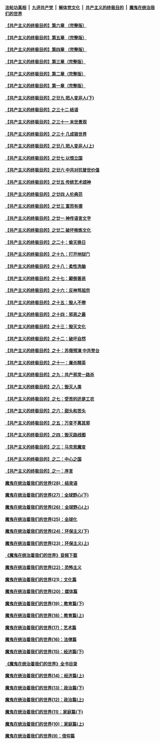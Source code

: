 ####  [法轮功真相](../../../../basic/blob/master/README.md?t=06020301) &nbsp;|&nbsp; [九评共产党](../../../../9ping.md/blob/master/README.md?t=06020301) &nbsp;|&nbsp; [解体党文化](../../../../jtdwh.md/blob/master/README.md?t=06020301)  &nbsp;|&nbsp; [共产主义的终极目的](../../../../gczydzjmd.md/blob/master/README.md?t=06020301) &nbsp;|&nbsp; [魔鬼在统治我们的世界](../../../../mgztzwmdsj.md/blob/master/README.md?t=06020301) 

#### [【共产主义的终极目的】第六章 （完整版）](../pages/nsc422/n11428913.md?t=06020301) 

#### [【共产主义的终极目的】第五章 （完整版）](../pages/nsc422/n11428912.md?t=06020301) 

#### [【共产主义的终极目的】第四章 （完整版）](../pages/nsc422/n11428907.md?t=06020301) 

#### [【共产主义的终极目的】第三章（完整版）](../pages/nsc422/n11428848.md?t=06020301) 

#### [【共产主义的终极目的】第二章（完整版）](../pages/nsc422/n11428831.md?t=06020301) 

#### [【共产主义的终极目的】第一章（完整版）](../pages/nsc422/n11417651.md?t=06020301) 

#### [【共产主义的终极目的】之廿九 把人变非人(下)](../pages/nsc422/n11344140.md?t=06020301) 

#### [【共产主义的终极目的】之三十二 结语](../pages/nsc422/n11360535.md?t=06020301) 

#### [【共产主义的终极目的】之三十一 末世景观](../pages/nsc422/n11351129.md?t=06020301) 

#### [【共产主义的终极目的】之三十 几成狼世界](../pages/nsc422/n11348280.md?t=06020301) 

#### [【共产主义的终极目的】之廿八 把人变非人(上)](../pages/nsc422/n11340492.md?t=06020301) 

#### [【共产主义的终极目的】之廿七 以恨立国](../pages/nsc422/n11336944.md?t=06020301) 

#### [【共产主义的终极目的】之廿六 中共对抗普世价值](../pages/nsc422/n11324785.md?t=06020301) 

#### [【共产主义的终极目的】之廿五 传统艺术颂神](../pages/nsc422/n11296396.md?t=06020301) 

#### [【共产主义的终极目的】之廿四 人伦典范](../pages/nsc422/n11296397.md?t=06020301) 

#### [【共产主义的终极目的】之廿三 富而有德](../pages/nsc422/n11283598.md?t=06020301) 

#### [【共产主义的终极目的】之廿一 神传语言文字](../pages/nsc422/n11263265.md?t=06020301) 

#### [【共产主义的终极目的】之廿二 破坏修炼文化](../pages/nsc422/n11245728.md?t=06020301) 

#### [【共产主义的终极目的】之二十：偷天换日](../pages/nsc422/n11238846.md?t=06020301) 

#### [【共产主义的终极目的】之十九：打开地狱门](../pages/nsc422/n11206376.md?t=06020301) 

#### [【共产主义的终极目的】之十八：柔性洗脑](../pages/nsc422/n11199994.md?t=06020301) 

#### [【共产主义的终极目的】之十七：颠倒善恶](../pages/nsc422/n11179782.md?t=06020301) 

#### [【共产主义的终极目的】之十六：反神骂祖宗](../pages/nsc422/n11166798.md?t=06020301) 

#### [【共产主义的终极目的】之十五：毁人不倦](../pages/nsc422/n11166792.md?t=06020301) 

#### [【共产主义的终极目的】之十四：邪恶之最](../pages/nsc422/n11150249.md?t=06020301) 

#### [【共产主义的终极目的】之十三：毁灭文化](../pages/nsc422/n11135227.md?t=06020301) 

#### [【共产主义的终极目的】之十二：破坏自然](../pages/nsc422/n11135214.md?t=06020301) 

#### [【共产主义的终极目的】之十：苏俄预演 中共登台](../pages/nsc422/n11118424.md?t=06020301) 

#### [【共产主义的终极目的】之十一：屠杀精英](../pages/nsc422/n11118442.md?t=06020301) 

#### [【共产主义的终极目的】之九：共产邪灵一路杀](../pages/nsc422/n11114139.md?t=06020301) 

#### [【共产主义的终极目的】之八：毁灭人类](../pages/nsc422/n11108503.md?t=06020301) 

#### [【共产主义的终极目的】之七：受苦的还是工农](../pages/nsc422/n11101809.md?t=06020301) 

#### [【共产主义的终极目的】之六：甜头和苦头](../pages/nsc422/n11096971.md?t=06020301) 

#### [【共产主义的终极目的】之五：万变不离其邪](../pages/nsc422/n11091285.md?t=06020301) 

#### [【共产主义的终极目的】之四：毁灭路线图](../pages/nsc422/n11086284.md?t=06020301) 

#### [【共产主义的终极目的】之三：马克思魔变](../pages/nsc422/n11061941.md?t=06020301) 

#### [【共产主义的终极目的】之二：中心之国](../pages/nsc422/n11047728.md?t=06020301) 

#### [【共产主义的终极目的】之一：序言](../pages/nsc422/n11086077.md?t=06020301) 

#### [魔鬼在统治着我们的世界(28)：结束语](../pages/nsc422/n10936246.md?t=06020301) 

#### [魔鬼在统治着我们的世界(27)：全球野心(下)](../pages/nsc422/n10928319.md?t=06020301) 

#### [魔鬼在统治着我们的世界(26)：全球野心(上)](../pages/nsc422/n10900318.md?t=06020301) 

#### [魔鬼在统治着我们的世界(25)：全球化](../pages/nsc422/n10788205.md?t=06020301) 

#### [魔鬼在统治着我们的世界(24)：环保主义(下)](../pages/nsc422/n10695307.md?t=06020301) 

#### [魔鬼在统治着我们的世界(23)：环保主义(上)](../pages/nsc422/n10688613.md?t=06020301) 

#### [《魔鬼在统治着我们的世界》音频下载](../pages/nsc422/n10635553.md?t=06020301) 

#### [魔鬼在统治着我们的世界(22)：恐怖主义](../pages/nsc422/n10614727.md?t=06020301) 

#### [魔鬼在统治着我们的世界(21)：文化篇](../pages/nsc422/n10597706.md?t=06020301) 

#### [魔鬼在统治着我们的世界(20)：媒体篇](../pages/nsc422/n10586579.md?t=06020301) 

#### [魔鬼在统治着我们的世界(19)：教育篇(下)](../pages/nsc422/n10564808.md?t=06020301) 

#### [魔鬼在统治着我们的世界(18)：教育篇(上)](../pages/nsc422/n10526970.md?t=06020301) 

#### [魔鬼在统治着我们的世界(17)：艺术篇](../pages/nsc422/n10499093.md?t=06020301) 

#### [魔鬼在统治着我们的世界(16)：法律篇](../pages/nsc422/n10485969.md?t=06020301) 

#### [魔鬼在统治着我们的世界(15)：经济篇(下)](../pages/nsc422/n10469975.md?t=06020301) 

#### [《魔鬼在统治着我们的世界》全书目录](../pages/nsc422/n10464261.md?t=06020301) 

#### [魔鬼在统治着我们的世界(14)：经济篇(上)](../pages/nsc422/n10457370.md?t=06020301) 

#### [魔鬼在统治着我们的世界(13)：政治篇(下)](../pages/nsc422/n10448270.md?t=06020301) 

#### [魔鬼在统治着我们的世界(12)：政治篇(上)](../pages/nsc422/n10444576.md?t=06020301) 

#### [魔鬼在统治着我们的世界(11)：家庭篇(下)](../pages/nsc422/n10440961.md?t=06020301) 

#### [魔鬼在统治着我们的世界(10)：家庭篇(上)](../pages/nsc422/n10435448.md?t=06020301) 

#### [魔鬼在统治着我们的世界(9)：信仰篇](../pages/nsc422/n10432159.md?t=06020301) 

